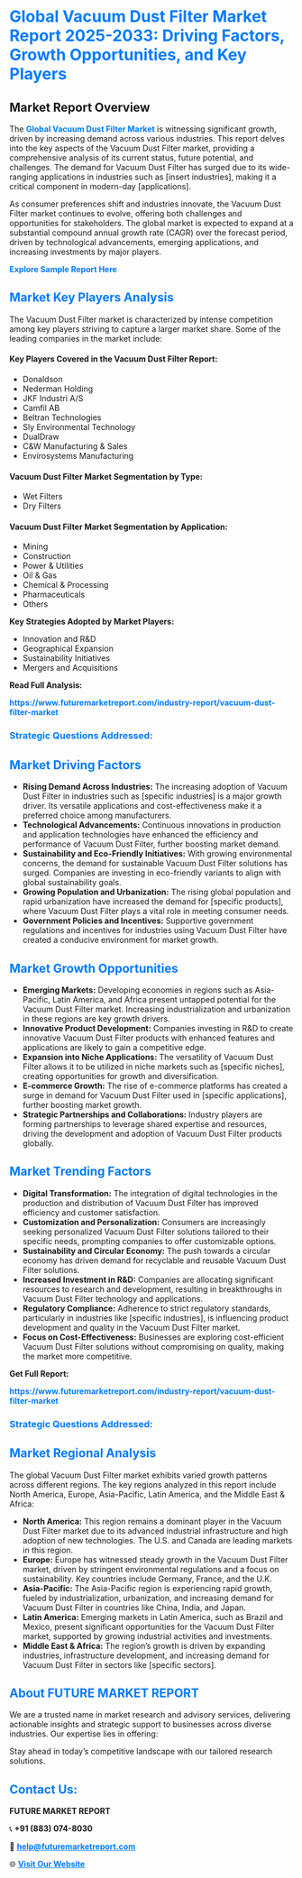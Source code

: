 <h1 style="color: #007BFF;">Global Vacuum Dust Filter Market Report 2025-2033: Driving Factors, Growth Opportunities, and Key Players</h1>

<section id="overview">
<h2>Market Report Overview</h2>
<p>The <a href="https://www.futuremarketreport.com/industry-report/vacuum-dust-filter-market" style="color: #007BFF; text-decoration: none;"><strong>Global Vacuum Dust Filter Market</strong></a> is witnessing significant growth, driven by increasing demand across various industries. This report delves into the key aspects of the Vacuum Dust Filter market, providing a comprehensive analysis of its current status, future potential, and challenges. The demand for Vacuum Dust Filter has surged due to its wide-ranging applications in industries such as [insert industries], making it a critical component in modern-day [applications].</p>
<p>As consumer preferences shift and industries innovate, the Vacuum Dust Filter market continues to evolve, offering both challenges and opportunities for stakeholders. The global market is expected to expand at a substantial compound annual growth rate (CAGR) over the forecast period, driven by technological advancements, emerging applications, and increasing investments by major players.</p>
</section>

<section id="overview">
<p><a href="https://www.futuremarketreport.com/request-sample/reportId=51816" style="color: #007BFF; text-decoration: none;"><strong>Explore Sample Report Here</strong></a></p>
</section>

<section id="key-players">
<h2 style="color: #007BFF;">Market Key Players Analysis</h2>
<p>The Vacuum Dust Filter market is characterized by intense competition among key players striving to capture a larger market share. Some of the leading companies in the market include:</p>
<h4>Key Players Covered in the Vacuum Dust Filter Report:</h4>
<ul><li>Donaldson</li><li>Nederman Holding</li><li>JKF Industri A/S</li><li>Camfil AB</li><li>Beltran Technologies</li><li>Sly Environmental Technology</li><li>DualDraw</li><li>C&amp;W Manufacturing &amp; Sales</li><li>Envirosystems Manufacturing</li></ul>
<h4>Vacuum Dust Filter Market Segmentation by Type:</h4>
<ul><li>Wet Filters</li><li>Dry Filters</li></ul>

<h4>Vacuum Dust Filter Market Segmentation by Application:</h4>
<ul><li>Mining</li><li>Construction</li><li>Power &amp; Utilities</li><li>Oil &amp; Gas</li><li>Chemical &amp; Processing</li><li>Pharmaceuticals</li><li>Others</li></ul>
<p><strong>Key Strategies Adopted by Market Players:</strong></p>
<ul>
<li>Innovation and R&D</li>
<li>Geographical Expansion</li>
<li>Sustainability Initiatives</li>
<li>Mergers and Acquisitions</li>
</ul>
</section>

<section>
<p><strong>Read Full Analysis: </strong></p><a href="https://www.futuremarketreport.com/industry-report/vacuum-dust-filter-market" style="color: #007BFF; text-decoration: none;"><strong>https://www.futuremarketreport.com/industry-report/vacuum-dust-filter-market</strong></a>
<h3 style="color: #007BFF;">Strategic Questions Addressed:</h3>
</section>

<section id="driving-factors">
<h2 style="color: #007BFF;">Market Driving Factors</h2>
<ul>
<li><strong>Rising Demand Across Industries:</strong> The increasing adoption of Vacuum Dust Filter in industries such as [specific industries] is a major growth driver. Its versatile applications and cost-effectiveness make it a preferred choice among manufacturers.</li>
<li><strong>Technological Advancements:</strong> Continuous innovations in production and application technologies have enhanced the efficiency and performance of Vacuum Dust Filter, further boosting market demand.</li>
<li><strong>Sustainability and Eco-Friendly Initiatives:</strong> With growing environmental concerns, the demand for sustainable Vacuum Dust Filter solutions has surged. Companies are investing in eco-friendly variants to align with global sustainability goals.</li>
<li><strong>Growing Population and Urbanization:</strong> The rising global population and rapid urbanization have increased the demand for [specific products], where Vacuum Dust Filter plays a vital role in meeting consumer needs.</li>
<li><strong>Government Policies and Incentives:</strong> Supportive government regulations and incentives for industries using Vacuum Dust Filter have created a conducive environment for market growth.</li>
</ul>
</section>

<section id="growth-opportunities">
<h2 style="color: #007BFF;">Market Growth Opportunities</h2>
<ul>
<li><strong>Emerging Markets:</strong> Developing economies in regions such as Asia-Pacific, Latin America, and Africa present untapped potential for the Vacuum Dust Filter market. Increasing industrialization and urbanization in these regions are key growth drivers.</li>
<li><strong>Innovative Product Development:</strong> Companies investing in R&D to create innovative Vacuum Dust Filter products with enhanced features and applications are likely to gain a competitive edge.</li>
<li><strong>Expansion into Niche Applications:</strong> The versatility of Vacuum Dust Filter allows it to be utilized in niche markets such as [specific niches], creating opportunities for growth and diversification.</li>
<li><strong>E-commerce Growth:</strong> The rise of e-commerce platforms has created a surge in demand for Vacuum Dust Filter used in [specific applications], further boosting market growth.</li>
<li><strong>Strategic Partnerships and Collaborations:</strong> Industry players are forming partnerships to leverage shared expertise and resources, driving the development and adoption of Vacuum Dust Filter products globally.</li>
</ul>
</section>

<section id="trending-factors">
<h2 style="color: #007BFF;">Market Trending Factors</h2>
<ul>
<li><strong>Digital Transformation:</strong> The integration of digital technologies in the production and distribution of Vacuum Dust Filter has improved efficiency and customer satisfaction.</li>
<li><strong>Customization and Personalization:</strong> Consumers are increasingly seeking personalized Vacuum Dust Filter solutions tailored to their specific needs, prompting companies to offer customizable options.</li>
<li><strong>Sustainability and Circular Economy:</strong> The push towards a circular economy has driven demand for recyclable and reusable Vacuum Dust Filter solutions.</li>
<li><strong>Increased Investment in R&D:</strong> Companies are allocating significant resources to research and development, resulting in breakthroughs in Vacuum Dust Filter technology and applications.</li>
<li><strong>Regulatory Compliance:</strong> Adherence to strict regulatory standards, particularly in industries like [specific industries], is influencing product development and quality in the Vacuum Dust Filter market.</li>
<li><strong>Focus on Cost-Effectiveness:</strong> Businesses are exploring cost-efficient Vacuum Dust Filter solutions without compromising on quality, making the market more competitive.</li>
</ul>
</section>

<section>
<p><strong>Get Full Report: </strong></p><a href="https://www.futuremarketreport.com/industry-report/vacuum-dust-filter-market" style="color: #007BFF; text-decoration: none;"><strong>https://www.futuremarketreport.com/industry-report/vacuum-dust-filter-market</strong></a>
<h3 style="color: #007BFF;">Strategic Questions Addressed:</h3>
</section>


<section id="regional-analysis">
<h2 style="color: #007BFF;">Market Regional Analysis</h2>
<p>The global Vacuum Dust Filter market exhibits varied growth patterns across different regions. The key regions analyzed in this report include North America, Europe, Asia-Pacific, Latin America, and the Middle East & Africa:</p>
<ul>
<li><strong>North America:</strong> This region remains a dominant player in the Vacuum Dust Filter market due to its advanced industrial infrastructure and high adoption of new technologies. The U.S. and Canada are leading markets in this region.</li>
<li><strong>Europe:</strong> Europe has witnessed steady growth in the Vacuum Dust Filter market, driven by stringent environmental regulations and a focus on sustainability. Key countries include Germany, France, and the U.K.</li>
<li><strong>Asia-Pacific:</strong> The Asia-Pacific region is experiencing rapid growth, fueled by industrialization, urbanization, and increasing demand for Vacuum Dust Filter in countries like China, India, and Japan.</li>
<li><strong>Latin America:</strong> Emerging markets in Latin America, such as Brazil and Mexico, present significant opportunities for the Vacuum Dust Filter market, supported by growing industrial activities and investments.</li>
<li><strong>Middle East & Africa:</strong> The region’s growth is driven by expanding industries, infrastructure development, and increasing demand for Vacuum Dust Filter in sectors like [specific sectors].</li>
</ul>
</section>

<footer>
<h2 style="color: #007BFF;">About FUTURE MARKET REPORT</h2>
<p>We are a trusted name in market research and advisory services, delivering actionable insights and strategic support to businesses across diverse industries. Our expertise lies in offering:</p>

<p>Stay ahead in today’s competitive landscape with our tailored research solutions.</p>

<h2 style="color: #007BFF;">Contact Us:</h2>
<p><strong>FUTURE MARKET REPORT</strong></p>
<p>📞 <strong>+91 (883) 074-8030</strong></p>
<p>📧 <strong><a href="mailto:help@futuremarketreport.com" style="color: #007BFF;">help@futuremarketreport.com</a></strong></p>
<p>🌐 <strong><a href="https://www.futuremarketreport.com/" style="color: #007BFF;">Visit Our Website</a></strong></p>
</footer>